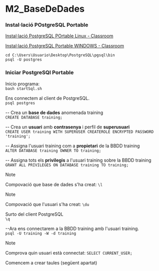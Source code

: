 # M2_BaseDeDades

### Instal·lació POstgreSQL Portable

[Instal·lació PostgreSQL POrtable Linux - Classroom](https://classroom.google.com/c/NzA1MTYyMjgyNDU1/m/NzI2NDA1NDEzOTI1/details)

[Instal·lació PostgreSQL Portable WINDOWS - Classroom](https://classroom.google.com/c/NzA1MTYyMjgyNDU1/m/NzI2NjI1NjE5OTgx/details)

```
cd C:\Users\Usuario\Desktop\PostgreSQL\pgsql\bin  
psql -U postgres
```

### Iniciar PostgreSQl Portable
Inicio programa:  
`bash startSql.sh`

Ens connectem al client de PostgreSQL.  
`psql postgres`
  
-- Crea un **base de dades** anomenada training  
`CREATE DATABASE training;`

-- Crea un **usuari** amb **contrasenya** i perfil de **superusuari**   
`CREATE USER training WITH SUPERUSER CREATEROLE ENCRYPTED PASSWORD 'training';`

-- Assigna l'usuari training com a **propietari** de la BBDD training  
`ALTER DATABASE training OWNER TO training;`

-- Assigna tots els **privilegis** a l'usuari training sobre la BBDD training  
`GRANT ALL PRIVILEGES ON DATABASE training TO training;`

>[!NOTE]
> Compovació que base de dades s'ha creat: `\l`

>[!NOTE]
> Compovació que l'usuari s'ha creat: `\du`

Surto del client PostgreSQL  
`\q`

--Ara ens connectarem a la BBDD training amb l'usuari training.  
`psql -U training -W -d training`

>[!NOTE]
>Comprova quin usuari està connectat: `SELECT CURRENT_USER;`

Comencem a crear taules (següent apartat)



